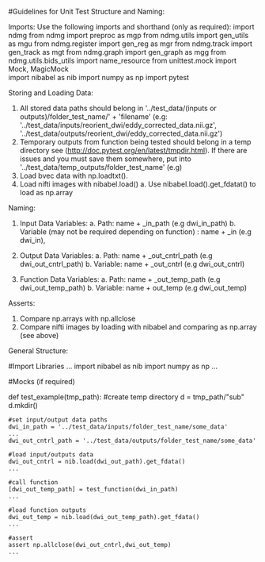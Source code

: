 #Guidelines for Unit Test Structure and Naming:

Imports: Use the following imports and shorthand (only as required):
	import ndmg
	from ndmg import preproc as mgp
	from ndmg.utils import gen_utils as mgu
	from ndmg.register import gen_reg as mgr
	from ndmg.track import gen_track as mgt
	from ndmg.graph import gen_graph as mgg
	from ndmg.utils.bids_utils import name_resource
	from unittest.mock import Mock, MagicMock	
	import nibabel as nib
	import numpy as np 
	import pytest

Storing and Loading Data:
1. All stored data paths should belong in '../test_data/(inputs or outputs)/folder_test_name/' + 'filename' (e.g: '../test_data/inputs/reorient_dwi/eddy_corrected_data.nii.gz', '../test_data/outputs/reorient_dwi/eddy_corrected_data.nii.gz') 
2. Temporary outputs from function being tested should belong in a temp directory see (http://doc.pytest.org/en/latest/tmpdir.html). If there are issues and you must save them somewhere, put into '../test_data/temp_outputs/folder_test_name' (e.g)
3. Load bvec data with np.loadtxt().
4. Load nifti images with nibabel.load()
	a. Use nibabel.load().get_fdatat() to load as np.array

Naming:
1. Input Data Variables: 
	a. Path: name + _in_path (e.g dwi_in_path)
	b. Variable (may not be required depending on function) : name + _in (e.g dwi_in),

2. Output Data Variables:
	a. Path: name + _out_cntrl_path (e.g dwi_out_cntrl_path)
	b. Variable: name + _out_cntrl (e.g dwi_out_cntrl)

3. Function Data Variables:
	a. Path:  name + _out_temp_path (e.g dwi_out_temp_path)
	b. Variable: name + out_temp (e.g dwi_out_temp)

Asserts:
1. Compare np.arrays with np.allclose 
2. Compare nifti images by loading with nibabel and comparing as np.array (see above)


General Structure: 

#Import Libraries
...
import nibabel as nib 
import numpy as np
...

#Mocks (if required)

def test_example(tmp_path):
	#create temp directory
	d = tmp_path/"sub"
	d.mkdir()

	#set input/output data paths 
	dwi_in_path = '../test_data/inputs/folder_test_name/some_data'
	...
	dwi_out_cntrl_path = '../test_data/outputs/folder_test_name/some_data'

	#load input/outputs data
	dwi_out_cntrl = nib.load(dwi_out_path).get_fdata()
	...

	#call function
	[dwi_out_temp_path] = test_function(dwi_in_path)
	...

	#load function outputs
	dwi_out_temp = nib.load(dwi_out_temp_path).get_fdata() 
	...

	#assert 
	assert np.allclose(dwi_out_cntrl,dwi_out_temp)
	...